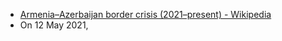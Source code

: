 - [Armenia–Azerbaijan border crisis (2021–present) - Wikipedia](https://en.wikipedia.org/wiki/Armenia%E2%80%93Azerbaijan_border_crisis_(2021%E2%80%93present))
- On 12 May 2021, 